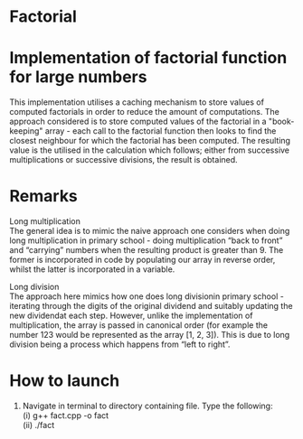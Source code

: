 # Factorial

# Implementation of factorial function for large numbers

This implementation utilises a caching mechanism to store values of computed factorials in order to reduce the amount of computations. The approach considered is to store computed values of the factorial in a "book-keeping" array - each call to the factorial function then looks to find the closest neighbour for which the factorial has been computed. The resulting value is the utilised in the calculation which follows; either from successive multiplications or successive divisions, the result is obtained.

# Remarks
Long multiplication<br>The general idea is to mimic the naive approach one considers when doing long multiplication in primary school - doing multiplication “back to front” and “carrying” numbers when the resulting product is greater than 9. The former is incorporated in code by populating our array in reverse order, whilst the latter is incorporated in a variable. 

Long division<br>The approach here mimics how one does long divisionin primary school - iterating through the digits of the original dividend and suitably updating the new dividendat  each  step. However,  unlike the implementation of multiplication, the array is passed in canonical order (for example the number 123 would be represented as the array [1, 2, 3]). This is due to long division being a process which happens from “left to right”.

# How to launch
1. Navigate in terminal to directory containing file. Type the following:<br>
  (i) g++ fact.cpp -o fact<br>
  (ii) ./fact
